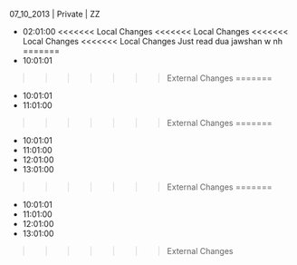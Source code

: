 07_10_2013 | Private | ZZ 
* 02:01:00
<<<<<<< Local Changes
<<<<<<< Local Changes
<<<<<<< Local Changes
<<<<<<< Local Changes
Just read dua jawshan w nh
=======
* 10:01:01
>>>>>>> External Changes
=======
* 10:01:01
* 11:01:00
>>>>>>> External Changes
=======
* 10:01:01
* 11:01:00
* 12:01:00
* 13:01:00
>>>>>>> External Changes
=======
* 10:01:01
* 11:01:00
* 12:01:00
* 13:01:00
>>>>>>> External Changes
